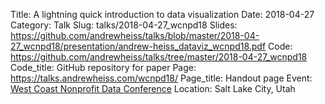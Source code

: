 Title: A lightning quick introduction to data visualization
Date: 2018-04-27
Category: Talk
Slug: talks/2018-04-27_wcnpd18
Slides: https://github.com/andrewheiss/talks/blob/master/2018-04-27_wcnpd18/presentation/andrew-heiss_dataviz_wcnpd18.pdf
Code: https://github.com/andrewheiss/talks/tree/master/2018-04-27_wcnpd18
Code_title: GitHub repository for paper
Page: https://talks.andrewheiss.com/wcnpd18/
Page_title: Handout page
Event: [West Coast Nonprofit Data Conference](https://westcoastnonprofitdata.org/)
Location: Salt Lake City, Utah
